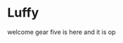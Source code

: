 # Luffy
welcome
gear five is here and it is op 
 
 
  
  
    
                 
               
                      
                                
                  
                      
         
   
 
 
